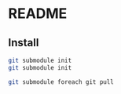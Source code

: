 # README

## Install

```bash
git submodule init
git submodule init

git submodule foreach git pull
```
